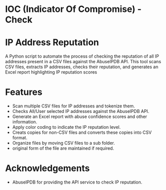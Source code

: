 # IOC (Indicator Of Compromise) - Check
# IP Address Reputation 
A Python script to automate the process of checking the reputation of all IP addresses present in a CSV files against the AbuseIPDB API. 
This tool scans CSV files, extracts IP addresses, checks their reputation, and generates an Excel report highlighting IP reputation scores


# Features
* Scan multiple CSV files for IP addresses and tokenize them.
* Checks All/User selected IP addresses against the AbuseIPDB API.
* Generate an Excel report with abuse confidence scores and other information.
* Apply color coding to indicate the IP reputation level.
* Creats copies for non-CSV files and converts these copies into CSV format.
* Organize files by moving CSV files to a sub folder.
* original form of the file are maintained if required.

# Acknowledgements
* AbuseIPDB for providing the API service to check IP reputation.

